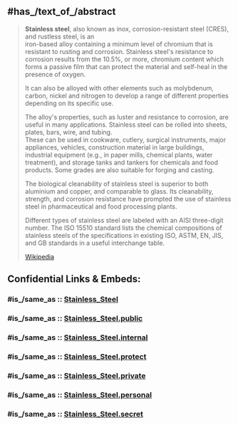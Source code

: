 ﻿---
aliases:
- "Stainless steel"
- inox
- "rustless steel"
- "corrosion-resistant steel"
- CRES
CAS_Registry_Number: 12597-68-1
Commons_category: "Stainless steel"
different_from: '[[_Standards/WikiData/WD~high-quality_steel,1283378]]'
discoverer_or_inventor: '[[_Standards/WikiData/WD~Harry_Brearley,470651]]'
EC_number: 603-108-1
hardness: 250
has_characteristic: '[[_Standards/WikiData/WD~corrosion_resistance,4234269]]'
has_id_wikidata: Q172587
has_part_s_:
- '[[_Standards/WikiData/WD~chromium,725]]'
- '[[_Standards/WikiData/WD~steel,11427]]'
history_of_topic: '[[_Standards/WikiData/WD~history_of_stainless_steel,90563588]]'
image: "http://commons.wikimedia.org/wiki/Special:FilePath/Stainless%20Steel%20Seamless%20Pipe%20and%20Tube.jpg"
MeSH_tree_code:
- D01.490.800.900
- D01.552.033.847.681
- D25.058.807.681
- J01.637.051.058.807.681
pronunciation_audio: "http://commons.wikimedia.org/wiki/Special:FilePath/LL-Q188%20%28deu%29-Sebastian%20Wallroth-rostfreier%20Stahl.wav"
subclass_of: '[[_Standards/WikiData/WD~alloy_steel,1070521]]'
subreddit: StainlessSteel
time_of_discovery_or_invention: 1872
UMLS_CUI: C0038126
---

## #has_/text_of_/abstract 

> **Stainless steel**, also known as inox, corrosion-resistant steel (CRES), and rustless steel, is an  
> iron-based alloy containing a minimum level of chromium that is resistant to rusting and corrosion. 
> Stainless steel's resistance to corrosion results from the 10.5%, or more, chromium content 
> which forms a passive film that can protect the material and self-heal in the presence of oxygen.  
> 
> It can also be alloyed with other elements such as molybdenum, carbon, nickel and nitrogen 
> to develop a range of different properties depending on its specific use. 
>
> The alloy's properties, such as luster and resistance to corrosion, are useful in many applications. 
> Stainless steel can be rolled into sheets, plates, bars, wire, and tubing.  
> These can be used in cookware, cutlery, surgical instruments, major appliances, vehicles, 
> construction material in large buildings, industrial equipment (e.g., in paper mills, chemical plants, 
> water treatment), and storage tanks and tankers for chemicals and food products. 
> Some grades are also suitable for forging and casting.
>
> The biological cleanability of stainless steel is superior to both aluminium and copper, 
> and comparable to glass. Its cleanability, strength, and corrosion resistance 
> have prompted the use of stainless steel in pharmaceutical and food processing plants.
>
> Different types of stainless steel are labeled with an AISI three-digit number. 
> The ISO 15510 standard lists the chemical compositions of stainless steels of the specifications 
> in existing ISO, ASTM, EN, JIS, and GB standards in a useful interchange table.
>
> [Wikipedia](https://en.wikipedia.org/wiki/Stainless%20steel)


## Confidential Links & Embeds: 

### #is_/same_as :: [Stainless_Steel](/_Standards/chemic/Material/Metallurgy/Alloy/Stainless_Steel.md) 

### #is_/same_as :: [Stainless_Steel.public](/_public/chemic/Material/Metallurgy/Alloy/Stainless_Steel.public.md) 

### #is_/same_as :: [Stainless_Steel.internal](/_internal/chemic/Material/Metallurgy/Alloy/Stainless_Steel.internal.md) 

### #is_/same_as :: [Stainless_Steel.protect](/_protect/chemic/Material/Metallurgy/Alloy/Stainless_Steel.protect.md) 

### #is_/same_as :: [Stainless_Steel.private](/_private/chemic/Material/Metallurgy/Alloy/Stainless_Steel.private.md) 

### #is_/same_as :: [Stainless_Steel.personal](/_personal/chemic/Material/Metallurgy/Alloy/Stainless_Steel.personal.md) 

### #is_/same_as :: [Stainless_Steel.secret](/_secret/chemic/Material/Metallurgy/Alloy/Stainless_Steel.secret.md)


